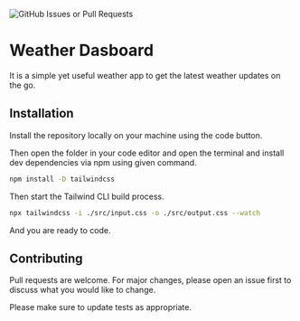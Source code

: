 ![GitHub Issues or Pull Requests](https://img.shields.io/github/issues/NayedulAlam/weatherApp)


# Weather Dasboard

It is a simple yet useful weather app to get the latest weather updates on the go.

## Installation
Install the repository locally on your machine using the code button.

Then open the folder in your code editor and open the terminal and install dev dependencies via npm using given command.
```bash
npm install -D tailwindcss
```
Then start the Tailwind CLI build process.
```bash
npx tailwindcss -i ./src/input.css -o ./src/output.css --watch
```
And you are ready to code.
## Contributing

Pull requests are welcome. For major changes, please open an issue first
to discuss what you would like to change.

Please make sure to update tests as appropriate.
